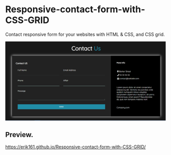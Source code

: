 # Responsive-contact-form-with-CSS-GRID
Contact responsive form for your websites with HTML &amp; CSS, and CSS grid.




![](form.png)


## Preview.

https://erik161.github.io/Responsive-contact-form-with-CSS-GRID/


